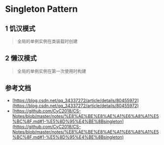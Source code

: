 # Singleton Pattern
## 1 饥汉模式
> 全局的单例实例在类装载时创建
## 2 懒汉模式
> 全局的单例实例在第一次使用时构建

## 参考文档
* [https://blog.csdn.net/qq_34337272/article/details/80455972](https://blog.csdn.net/qq_34337272/article/details/80455972)
* [https://github.com/CyC2018/CS-Notes/blob/master/notes/%E8%AE%BE%E8%AE%A1%E6%A8%A1%E5%BC%8F.md#1-%E5%8D%95%E4%BE%8Bsingleton](https://github.com/CyC2018/CS-Notes/blob/master/notes/%E8%AE%BE%E8%AE%A1%E6%A8%A1%E5%BC%8F.md#1-%E5%8D%95%E4%BE%8Bsingleton)